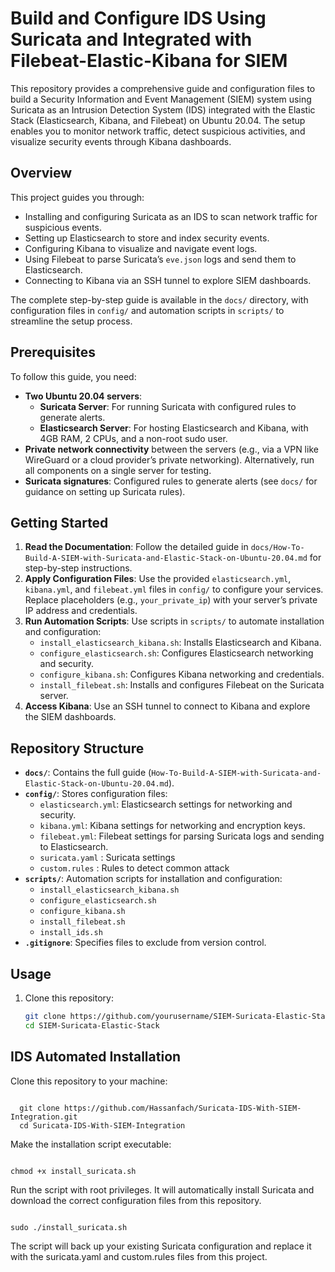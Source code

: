 # Build and Configure IDS Using Suricata and Integrated with Filebeat-Elastic-Kibana for SIEM

This repository provides a comprehensive guide and configuration files to build a Security Information and Event Management (SIEM) system using Suricata as an Intrusion Detection System (IDS) integrated with the Elastic Stack (Elasticsearch, Kibana, and Filebeat) on Ubuntu 20.04. The setup enables you to monitor network traffic, detect suspicious activities, and visualize security events through Kibana dashboards.

## Overview
This project guides you through:
- Installing and configuring Suricata as an IDS to scan network traffic for suspicious events.
- Setting up Elasticsearch to store and index security events.
- Configuring Kibana to visualize and navigate event logs.
- Using Filebeat to parse Suricata’s `eve.json` logs and send them to Elasticsearch.
- Connecting to Kibana via an SSH tunnel to explore SIEM dashboards.

The complete step-by-step guide is available in the `docs/` directory, with configuration files in `config/` and automation scripts in `scripts/` to streamline the setup process.

## Prerequisites
To follow this guide, you need:
- **Two Ubuntu 20.04 servers**:
  - **Suricata Server**: For running Suricata with configured rules to generate alerts.
  - **Elasticsearch Server**: For hosting Elasticsearch and Kibana, with 4GB RAM, 2 CPUs, and a non-root sudo user.
- **Private network connectivity** between the servers (e.g., via a VPN like WireGuard or a cloud provider’s private networking). Alternatively, run all components on a single server for testing.
- **Suricata signatures**: Configured rules to generate alerts (see `docs/` for guidance on setting up Suricata rules).

## Getting Started
1. **Read the Documentation**: Follow the detailed guide in `docs/How-To-Build-A-SIEM-with-Suricata-and-Elastic-Stack-on-Ubuntu-20.04.md` for step-by-step instructions.
2. **Apply Configuration Files**: Use the provided `elasticsearch.yml`, `kibana.yml`, and `filebeat.yml` files in `config/` to configure your services. Replace placeholders (e.g., `your_private_ip`) with your server’s private IP address and credentials.
3. **Run Automation Scripts**: Use scripts in `scripts/` to automate installation and configuration:
   - `install_elasticsearch_kibana.sh`: Installs Elasticsearch and Kibana.
   - `configure_elasticsearch.sh`: Configures Elasticsearch networking and security.
   - `configure_kibana.sh`: Configures Kibana networking and credentials.
   - `install_filebeat.sh`: Installs and configures Filebeat on the Suricata server.
4. **Access Kibana**: Use an SSH tunnel to connect to Kibana and explore the SIEM dashboards.

## Repository Structure
- **`docs/`**: Contains the full guide (`How-To-Build-A-SIEM-with-Suricata-and-Elastic-Stack-on-Ubuntu-20.04.md`).
- **`config/`**: Stores configuration files:
  - `elasticsearch.yml`: Elasticsearch settings for networking and security.
  - `kibana.yml`: Kibana settings for networking and encryption keys.
  - `filebeat.yml`: Filebeat settings for parsing Suricata logs and sending to Elasticsearch.
  - `suricata.yaml` : Suricata settings
  - `custom.rules` : Rules to detect common attack
- **`scripts/`**: Automation scripts for installation and configuration:
  - `install_elasticsearch_kibana.sh`
  - `configure_elasticsearch.sh`
  - `configure_kibana.sh`
  - `install_filebeat.sh`
  - `install_ids.sh`
- **`.gitignore`**: Specifies files to exclude from version control.

## Usage
1. Clone this repository:
   ```bash
   git clone https://github.com/yourusername/SIEM-Suricata-Elastic-Stack.git
   cd SIEM-Suricata-Elastic-Stack

## IDS Automated Installation
Clone this repository to your machine:
```

  git clone https://github.com/Hassanfach/Suricata-IDS-With-SIEM-Integration.git
  cd Suricata-IDS-With-SIEM-Integration

```


Make the installation script executable:
```

chmod +x install_suricata.sh

```

Run the script with root privileges. It will automatically install Suricata and download the correct configuration files from this repository.

```

sudo ./install_suricata.sh
```


The script will back up your existing Suricata configuration and replace it with the suricata.yaml and custom.rules files from this project.